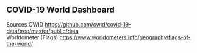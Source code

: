 ## COVID-19 World Dashboard


Sources
  OWID https://github.com/owid/covid-19-data/tree/master/public/data  
  Worldometer (Flags) https://www.worldometers.info/geography/flags-of-the-world/
